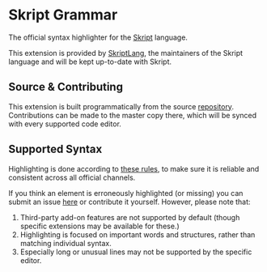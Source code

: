 # Skript Grammar

The official syntax highlighter for the [Skript](https://github.com/SkriptLang/Skript) language.

This extension is provided by [SkriptLang](https://skriptlang.org/), the maintainers of the Skript language and will be kept up-to-date with Skript.

## Source & Contributing
This extension is built programmatically from the source [repository](https://github.com/SkriptLang/skript-grammar).
Contributions can be made to the master copy there, which will be synced with every supported code editor.

## Supported Syntax
Highlighting is done according to [these rules](https://github.com/SkriptLang/skript-grammar/blob/main/GRAMMAR.md), to make sure it is reliable and consistent across all official channels.

If you think an element is erroneously highlighted (or missing) you can submit an issue [here](https://github.com/SkriptLang/skript-grammar/issues) or contribute it yourself.
However, please note that:
1. Third-party add-on features are not supported by default (though specific extensions may be available for these.)
2. Highlighting is focused on important words and structures, rather than matching individual syntax.
3. Especially long or unusual lines may not be supported by the specific editor.

